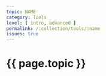 ```yaml
---
topic: NAME
category: Tools
level: [ intro, advanced ]
permalink: /:collection/tools/:name
issues: true
---
```


# {{ page.topic }}
